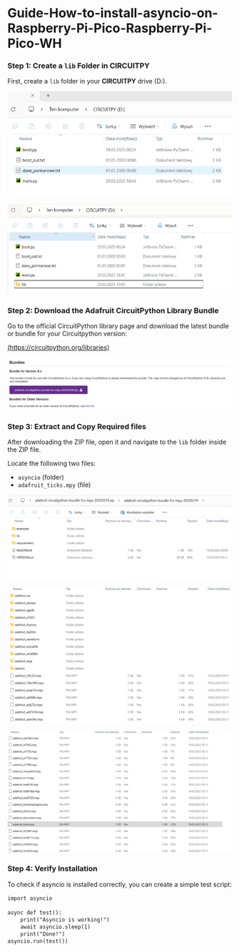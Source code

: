 # Guide-How-to-install-asyncio-on-Raspberry-Pi-Pico-Raspberry-Pi-Pico-WH

### **Step 1: Create a `lib` Folder in CIRCUITPY**

First, create a `lib` folder in your **CIRCUITPY** drive (D:). 

![alt text](Images/1.png)


![alt text](Images/2.png)

### **Step 2: Download the Adafruit CircuitPython Library Bundle**  

Go to the official CircuitPython library page and download the latest bundle or bundle for your Circuitpython version:  

[(https://circuitpython.org/libraries)](https://circuitpython.org/libraries)


![alt text](Images/3.png)

### **Step 3: Extract and Copy Required files**  

After downloading the ZIP file, open it and navigate to the `lib` folder inside the ZIP file.

Locate the following two files:  
- `asyncio` (folder)  
- `adafruit_ticks.mpy` (file) 

![alt text](Images/4.png)


![alt text](Images/5.png)


![alt text](Images/6.png)

### **Step 4: Verify Installation** 

To check if asyncio is installed correctly, you can create a simple test script: 

```
import asyncio

async def test():
    print("Asyncio is working!")
    await asyncio.sleep(1)
    print("Done!")
asyncio.run(test())
